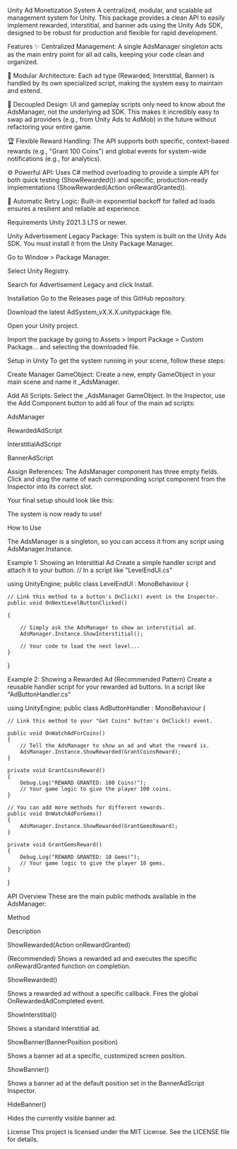 Unity Ad Monetization System
A centralized, modular, and scalable ad management system for Unity. This package provides a clean API to easily implement rewarded, interstitial, and banner ads using the Unity Ads SDK, designed to be robust for production and flexible for rapid development.

Features
✨ Centralized Management: A single AdsManager singleton acts as the main entry point for all ad calls, keeping your code clean and organized.

🧩 Modular Architecture: Each ad type (Rewarded, Interstitial, Banner) is handled by its own specialized script, making the system easy to maintain and extend.

🔌 Decoupled Design: UI and gameplay scripts only need to know about the AdsManager, not the underlying ad SDK. This makes it incredibly easy to swap ad providers (e.g., from Unity Ads to AdMob) in the future without refactoring your entire game.

🏆 Flexible Reward Handling: The API supports both specific, context-based rewards (e.g., "Grant 100 Coins") and global events for system-wide notifications (e.g., for analytics).

⚙️ Powerful API: Uses C# method overloading to provide a simple API for both quick testing (ShowRewarded()) and specific, production-ready implementations (ShowRewarded(Action onRewardGranted)).

🔁 Automatic Retry Logic: Built-in exponential backoff for failed ad loads ensures a resilient and reliable ad experience.

Requirements
Unity 2021.3 LTS or newer.

Unity Advertisement Legacy Package: This system is built on the Unity Ads SDK. You must install it from the Unity Package Manager.

Go to Window > Package Manager.

Select Unity Registry.

Search for Advertisement Legacy and click Install.

Installation
Go to the Releases page of this GitHub repository.

Download the latest AdSystem_vX.X.X.unitypackage file.

Open your Unity project.

Import the package by going to Assets > Import Package > Custom Package... and selecting the downloaded file.

Setup in Unity
To get the system running in your scene, follow these steps:

Create Manager GameObject: Create a new, empty GameObject in your main scene and name it _AdsManager.

Add All Scripts: Select the _AdsManager GameObject. In the Inspector, use the Add Component button to add all four of the main ad scripts:

AdsManager

RewardedAdScript

InterstitialAdScript

BannerAdScript

Assign References: The AdsManager component has three empty fields. Click and drag the name of each corresponding script component from the Inspector into its correct slot.

Your final setup should look like this:

The system is now ready to use!

How to Use


The AdsManager is a singleton, so you can access it from any script using AdsManager.Instance.

Example 1: Showing an Interstitial Ad
Create a simple handler script and attach it to your button.
// In a script like "LevelEndUI.cs"


using UnityEngine;
public class LevelEndUI : MonoBehaviour
{

    // Link this method to a button's OnClick() event in the Inspector.
    public void OnNextLevelButtonClicked()
    
    {
    
        // Simply ask the AdsManager to show an interstitial ad.
        AdsManager.Instance.ShowInterstitial();
        
        // Your code to load the next level...
    }
}



Example 2: Showing a Rewarded Ad (Recommended Pattern)
Create a reusable handler script for your rewarded ad buttons.
In a script like "AdButtonHandler.cs"



using UnityEngine;
public class AdButtonHandler : MonoBehaviour
{

    // Link this method to your "Get Coins" button's OnClick() event.
    
    public void OnWatchAdForCoins()
    {
        // Tell the AdsManager to show an ad and what the reward is.
        AdsManager.Instance.ShowRewarded(GrantCoinsReward);
    }

    private void GrantCoinsReward()
    {
        Debug.Log("REWARD GRANTED: 100 Coins!");
        // Your game logic to give the player 100 coins.
    }

    // You can add more methods for different rewards.
    public void OnWatchAdForGems()
    {
        AdsManager.Instance.ShowRewarded(GrantGemsReward);
    }

    private void GrantGemsReward()
    {
        Debug.Log("REWARD GRANTED: 10 Gems!");
        // Your game logic to give the player 10 gems.
    }
}

API Overview
These are the main public methods available in the AdsManager:

Method

Description

ShowRewarded(Action onRewardGranted)

(Recommended) Shows a rewarded ad and executes the specific onRewardGranted function on completion.

ShowRewarded()

Shows a rewarded ad without a specific callback. Fires the global OnRewardedAdCompleted event.

ShowInterstitial()

Shows a standard interstitial ad.

ShowBanner(BannerPosition position)

Shows a banner ad at a specific, customized screen position.

ShowBanner()

Shows a banner ad at the default position set in the BannerAdScript Inspector.

HideBanner()

Hides the currently visible banner ad.

License
This project is licensed under the MIT License. See the LICENSE file for details.
